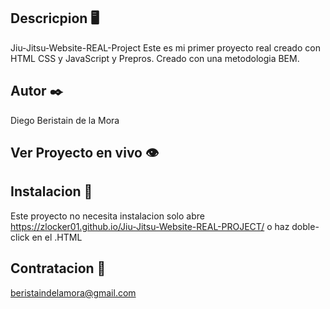 ## Descricpion 🖥️

Jiu-Jitsu-Website-REAL-Project
Este es mi primer proyecto real creado con HTML CSS y JavaScript y Prepros.
Creado con una metodologia BEM.

## Autor ✒️

Diego Beristain de la Mora

## Ver Proyecto en vivo 👁️

## Instalacion 🔌

Este proyecto no necesita instalacion solo abre https://zlocker01.github.io/Jiu-Jitsu-Website-REAL-PROJECT/ o haz doble-click en el .HTML

## Contratacion 📧

beristaindelamora@gmail.com
